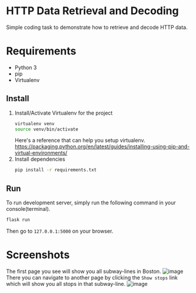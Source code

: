 # HTTP Data Retrieval and Decoding
Simple coding task to demonstrate how to retrieve and decode HTTP data.

# Requirements
- Python 3
- pip
- Virtualenv

## Install
1. Install/Activate Virtualenv for the project
    ```sh
    virtualenv venv
    source venv/bin/activate
    ```
    Here's a reference that can help you setup virtualenv.
    https://packaging.python.org/en/latest/guides/installing-using-pip-and-virtual-environments/
2. Install dependencies
    ```sh
    pip install -r requirements.txt
    ```
    
## Run
To run development server, simply run the following command in your console(terminal).
```sh
flask run
```
Then go to `127.0.0.1:5000` on your browser.

# Screenshots
The first page you see will show you all subway-lines in Boston.
![image](https://user-images.githubusercontent.com/46239206/155015399-c8df1497-9470-4d5d-a1f0-201f463a8762.png)
There you can navigate to another page by clicking the `Show stops` link which will show you all stops in that subway-line.
![image](https://user-images.githubusercontent.com/46239206/155015515-1f140e3b-0b6e-4588-a315-f54cdb4c3d35.png)
